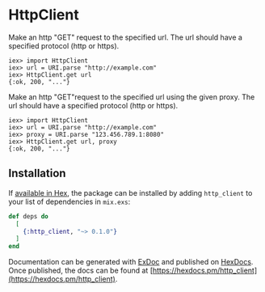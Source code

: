 # HttpClient

Make an http "GET" request to the specified url. The url should have
a specified protocol (http or https).

```
iex> import HttpClient
iex> url = URI.parse "http://example.com"
iex> HttpClient.get url
{:ok, 200, "..."}
```

Make an http "GET"request to the specified url using the given proxy.
The url should have a specified protocol (http or https).

```
iex> import HttpClient
iex> url = URI.parse "http://example.com"
iex> proxy = URI.parse "123.456.789.1:8080"
iex> HttpClient.get url, proxy
{:ok, 200, "..."}
```

## Installation

If [available in Hex](https://hex.pm/docs/publish), the package can be installed
by adding `http_client` to your list of dependencies in `mix.exs`:

```elixir
def deps do
  [
    {:http_client, "~> 0.1.0"}
  ]
end
```

Documentation can be generated with [ExDoc](https://github.com/elixir-lang/ex_doc)
and published on [HexDocs](https://hexdocs.pm). Once published, the docs can
be found at [https://hexdocs.pm/http_client](https://hexdocs.pm/http_client).

